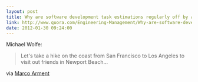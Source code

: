 ```yaml
---
layout: post
title: Why are software development task estimations regularly off by a factor of 2-3?
link: http://www.quora.com/Engineering-Management/Why-are-software-development-task-estimations-regularly-off-by-a-factor-of-2-3/answer/Michael-Wolfe
date: 2012-01-30 09:24:00
---
```


Michael Wolfe:
> Let's take a hike on the coast from San Francisco to Los Angeles to
> visit out friends in Newport Beach...

via [Marco Arment](http://www.marco.org/2012/01/30/software-development-estimates)

